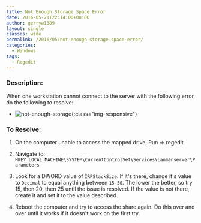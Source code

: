 ```yaml
---
title: Not Enough Storage Space Error
date: 2016-05-21T22:14:00+00:00
author: gerryw1389
layout: single
classes: wide
permalink: /2016/05/not-enough-storage-space-error/
categories:
  - Windows
tags:
  - Regedit
---
```

<!--more-->

### Description:

When one workstation cannot connect to the server with the following error, do the following to resolve:
   - ![not-enough-storage](https://automationadmin.com/assets/images/uploads/2016/09/not-enough-storage.png){:class="img-responsive"}

### To Resolve:

1. On the computer unable to access the mapped drive, Run => regedit

2. Navigate to: `HKEY_LOCAL_MACHINE\SYSTEM\CurrentControlSet\Services\Lanmanserver\Parameters`

3. Look for a DWORD value of `IRPStackSize`. If it's there, change it's value to `Decimal` to equal anything between `15-50`. The lower the better, so try 15, then 20, then 25 until the issue is resolved. If the value is not there, create it and set it to the value described.

4. Reboot the computer and try to access the share again. Do this over and over until it works if it doesn't work on the first try.

